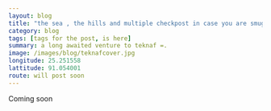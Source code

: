 ```yaml
---
layout: blog
title: "the sea , the hills and multiple checkpost in case you are smuggling yaaba from burma"
category: blog
tags: [tags for the post, is here]  
summary: a long awaited venture to teknaf =.
image: /images/blog/teknafcover.jpg
longitude: 25.251558
lattitude: 91.054001
route: will post soon
---
```



Coming soon
